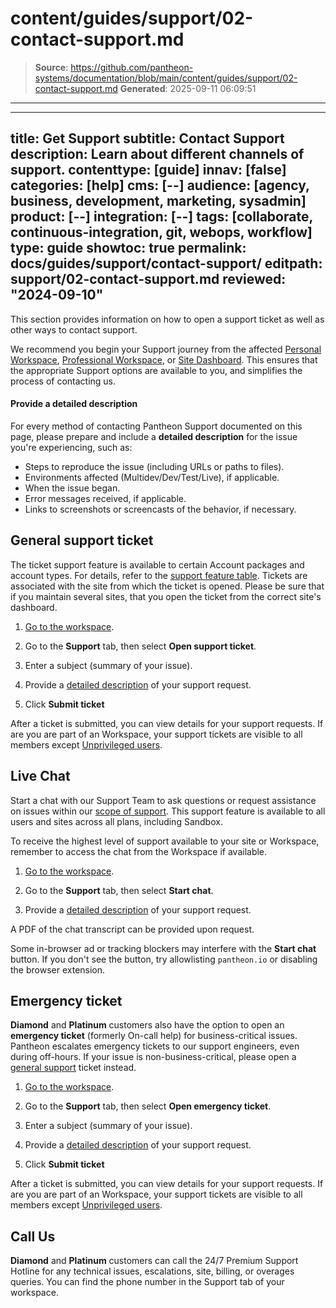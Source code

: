 # content/guides/support/02-contact-support.md

> **Source**: https://github.com/pantheon-systems/documentation/blob/main/content/guides/support/02-contact-support.md
> **Generated**: 2025-09-11 06:09:51

---

---
title: Get Support
subtitle: Contact Support
description: Learn about different channels of support.
contenttype: [guide]
innav: [false]
categories: [help]
cms: [--]
audience: [agency, business, development, marketing, sysadmin]
product: [--]
integration: [--]
tags: [collaborate, continuous-integration, git, webops, workflow]
type: guide
showtoc: true
permalink: docs/guides/support/contact-support/
editpath: support/02-contact-support.md
reviewed: "2024-09-10"
---

This section provides information on how to open a support ticket as well as other ways to contact support.

<Alert title="Note" type="info" >

We recommend you begin your Support journey from the affected [Personal Workspace](/guides/account-mgmt/workspace-sites-teams/workspaces#switch-between-workspaces), [Professional Workspace](/guides/account-mgmt/workspace-sites-teams/workspaces#switch-between-workspaces), or [Site Dashboard](/guides/account-mgmt/workspace-sites-teams/sites#site-dashboard). This ensures that the appropriate Support options are available to you, and simplifies the process of contacting us.

</Alert>

#### Provide a detailed description
For every method of contacting Pantheon Support documented on this page, please prepare and include a **detailed description** for the issue you're experiencing, such as:
- Steps to reproduce the issue (including URLs or paths to files).
- Environments affected (Multidev/Dev/Test/Live), if applicable.
- When the issue began.
- Error messages received, if applicable.
- Links to screenshots or screencasts of the behavior, if necessary.

## General support ticket

The ticket support feature is available to certain Account packages and account types. For details, refer to the [support feature table](/guides/support/#support-features-and-response-times). Tickets are associated with the site from which the ticket is opened. Please be sure that if you maintain several sites, that you open the ticket from the correct site's dashboard.

1. [Go to the workspace](/guides/account-mgmt/workspace-sites-teams/workspaces#switch-between-workspaces).

1. Go to the **Support** tab, then select **Open support ticket**.

1. Enter a subject (summary of your issue).

1. Provide a [detailed description](#provide-a-detailed-description) of your support request.

1. Click **Submit ticket**

After a ticket is submitted, you can view details for your support requests. If are you are part of an Workspace, your support tickets are visible to all members except [Unprivileged users](/guides/account-mgmt/workspace-sites-teams/teams#organizations-roles-and-permissions).

## Live Chat

Start a chat with our Support Team to ask questions or request assistance on issues within our [scope of support](#scope-of-support). This support feature is available to all users and sites across all plans, including Sandbox.

To receive the highest level of support available to your site or Workspace, remember to access the chat from the Workspace if available.

1. [Go to the workspace](/guides/account-mgmt/workspace-sites-teams/workspaces#switch-between-workspaces).

1. Go to the **Support** tab, then select **Start chat**.

1. Provide a [detailed description](#provide-a-detailed-description) of your support request.

A PDF of the chat transcript can be provided upon request.

<Alert title="Note" type="info">

Some in-browser ad or tracking blockers may interfere with the **Start chat** button. If you don't see the button, try allowlisting `pantheon.io` or disabling the browser extension.

</Alert>

## Emergency ticket
**Diamond** and **Platinum** customers also have the option to open an **emergency ticket** (formerly On-call help) for business-critical issues. Pantheon escalates emergency tickets to our support engineers, even during off-hours. If your issue is non-business-critical, please open a [general support](#general-support-ticket) ticket instead.

1. [Go to the workspace](/guides/account-mgmt/workspace-sites-teams/workspaces#switch-between-workspaces).

1. Go to the **Support** tab, then select **Open emergency ticket**.

1. Enter a subject (summary of your issue).

1. Provide a [detailed description](#provide-a-detailed-description) of your support request.

1. Click **Submit ticket**

After a ticket is submitted, you can view details for your support requests. If are you are part of an Workspace, your support tickets are visible to all members except [Unprivileged users](/guides/account-mgmt/workspace-sites-teams/teams#organizations-roles-and-permissions).

## Call Us
**Diamond** and **Platinum** customers can call the 24/7 Premium Support Hotline for any technical issues, escalations, site, billing, or overages queries. You can find the phone number in the Support tab of your workspace.
